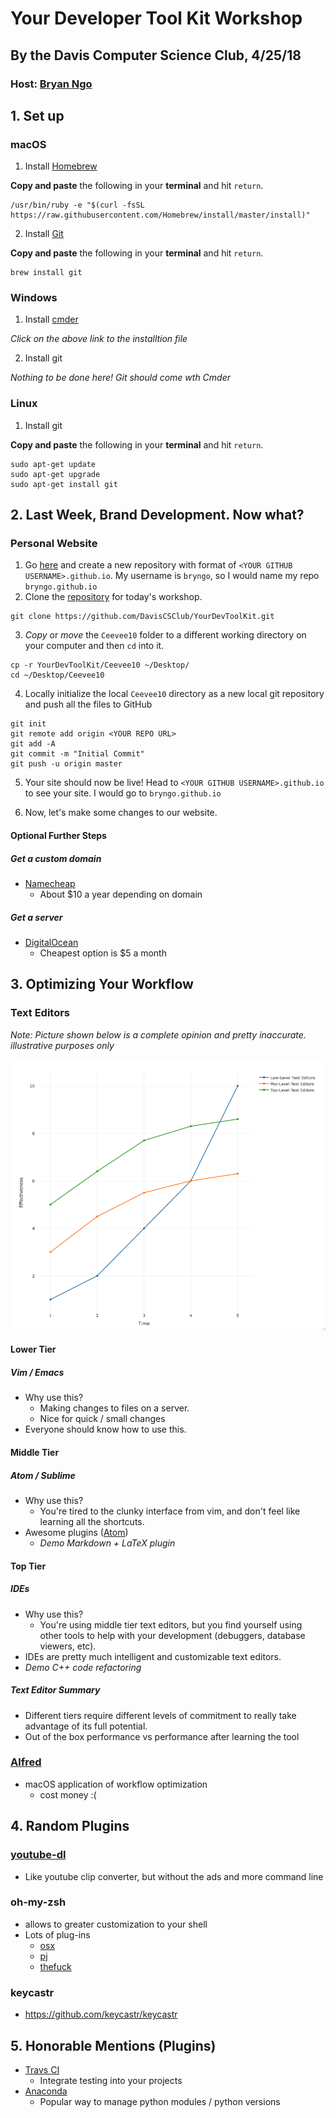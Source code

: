 # **Your Developer Tool Kit Workshop**
## By the Davis Computer Science Club, 4/25/18
### Host: [Bryan Ngo](http://bryngo.me)

## 1. Set up
### macOS
1. Install [Homebrew](https://brew.sh)

**Copy and paste** the following in your **terminal** and hit `return`.

```
/usr/bin/ruby -e "$(curl -fsSL https://raw.githubusercontent.com/Homebrew/install/master/install)"
```

2. Install [Git](https://github.com/git/git)

**Copy and paste** the following in your **terminal** and hit `return`.

```
brew install git
```

### Windows
1. Install [cmder](http://cmder.net)

*Click on the above link to the installtion file*

2. Install git

*Nothing to be done here! Git should come wth Cmder*

### Linux
1. Install git

**Copy and paste** the following in your **terminal** and hit `return`.

```
sudo apt-get update
sudo apt-get upgrade
sudo apt-get install git
```


## 2. Last Week, Brand Development. Now what?
### Personal Website
1. Go [here](https://github.com/new) and create a new repository with format of
`<YOUR GITHUB USERNAME>.github.io`. My username is `bryngo`, so I would name my repo
`bryngo.github.io`
2. Clone the [repository](https://github.com/DavisCSClub/YourDevToolKit) for
today's workshop.

```
git clone https://github.com/DavisCSClub/YourDevToolKit.git
```

3. *Copy* or *move* the `Ceevee10` folder to a different working directory on
your computer and then `cd` into it.

```
cp -r YourDevToolKit/Ceevee10 ~/Desktop/
cd ~/Desktop/Ceevee10
```

4. Locally initialize the local `Ceevee10` directory as a new local git repository and
push all the files to GitHub

```
git init
git remote add origin <YOUR REPO URL>
git add -A
git commit -m "Initial Commit"
git push -u origin master
```

5. Your site should now be live! Head to `<YOUR GITHUB USERNAME>.github.io` to
see your site. I would go to `bryngo.github.io`

6. Now, let's make some changes to our website.

#### Optional Further Steps
##### Get a custom domain
- [Namecheap](https://www.namecheap.com)
  - About $10 a year depending on domain
##### Get a server
- [DigitalOcean](http://digitalocean.com)
  - Cheapest option is $5 a month

## 3. Optimizing Your Workflow
### Text Editors

*Note: Picture shown below is a complete opinion and pretty inaccurate.
illustrative purposes only*

![Text Editor Effectivess](./images/Rplot.png)

#### Lower Tier
##### Vim / Emacs
- Why use this?
  - Making changes to files on a server.
  - Nice for quick / small changes
- Everyone should know how to use this.

#### Middle Tier
##### Atom / Sublime
- Why use this?
  - You're tired to the clunky interface from vim, and don't feel like learning
  all the shortcuts.
- Awesome plugins ([Atom](https://atom.io))
  - *Demo Markdown + LaTeX plugin*

#### Top Tier
##### IDEs
- Why use this?
  - You're using middle tier text editors, but you find yourself using other
  tools to help with your development (debuggers, database viewers, etc).
- IDEs are pretty much intelligent and customizable text editors.
- *Demo C++ code refactoring*

##### Text Editor Summary
- Different tiers require different levels of commitment to really take
advantage of its full potential.
- Out of the box performance vs performance after learning the tool

### [Alfred](https://www.alfredapp.com)
- macOS application of workflow optimization
  - cost money :(

## 4. Random Plugins
### [youtube-dl](https://github.com/rg3/youtube-dl)
- Like youtube clip converter, but without the ads and more command line

### oh-my-zsh
- allows to greater customization to your shell
- Lots of plug-ins
  - [osx](https://github.com/robbyrussell/oh-my-zsh/tree/master/plugins/osx)
  - [pj](https://github.com/robbyrussell/oh-my-zsh/tree/master/plugins/pj)
  - [thefuck](https://github.com/robbyrussell/oh-my-zsh/tree/master/plugins/thefuck)


### keycastr
- https://github.com/keycastr/keycastr

## 5. Honorable Mentions (Plugins)
- [Travs CI](https://travis-ci.org)
  - Integrate testing into your projects
- [Anaconda](https://www.anaconda.com/download/#macos)
  - Popular way to manage python modules / python versions
